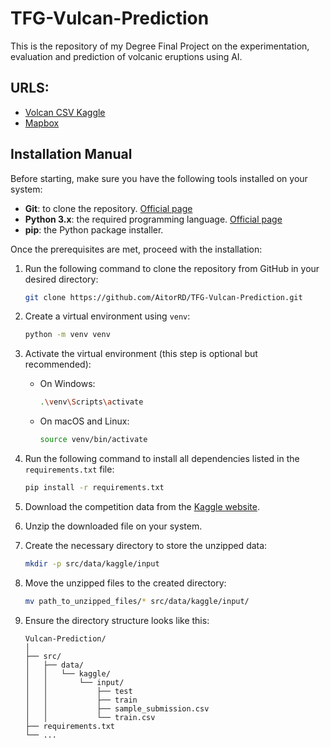 # TFG-Vulcan-Prediction
This is the repository of my Degree Final Project on the experimentation, evaluation and prediction of volcanic eruptions using AI.

## URLS:
- [Volcan CSV Kaggle](https://www.kaggle.com/competitions/predict-volcanic-eruptions-ingv-oe)
- [Mapbox](https://github.com/AitorRD/Volcano-map)

## Installation Manual
Before starting, make sure you have the following tools installed on your system:
- **Git**: to clone the repository. [Official page](https://git-scm.com/downloads)
- **Python 3.x**: the required programming language. [Official page](https://www.python.org/downloads/)
- **pip**: the Python package installer.

Once the prerequisites are met, proceed with the installation:

1. Run the following command to clone the repository from GitHub in your desired directory:
    ```bash
    git clone https://github.com/AitorRD/TFG-Vulcan-Prediction.git
    ```

2. Create a virtual environment using `venv`:
    ```bash
    python -m venv venv
    ```

3. Activate the virtual environment (this step is optional but recommended):
    - On Windows:
        ```bash
        .\venv\Scripts\activate
        ```
    - On macOS and Linux:
        ```bash
        source venv/bin/activate
        ```

4. Run the following command to install all dependencies listed in the `requirements.txt` file:
    ```bash
    pip install -r requirements.txt
    ```

5. Download the competition data from the [Kaggle website](https://www.kaggle.com/competitions/predict-volcanic-eruptions-ingv-oe/data).

6. Unzip the downloaded file on your system.

7. Create the necessary directory to store the unzipped data:
    ```bash
    mkdir -p src/data/kaggle/input
    ```

8. Move the unzipped files to the created directory:
    ```bash
    mv path_to_unzipped_files/* src/data/kaggle/input/
    ```

9. Ensure the directory structure looks like this:
    ```
    Vulcan-Prediction/
    │
    ├── src/
    │   ├── data/
    │   │   └── kaggle/
    │   │       └── input/
    │   │           ├── test
    │   │           ├── train
    │   │           ├── sample_submission.csv
    │   │           └── train.csv
    ├── requirements.txt
    └── ...
    ```

